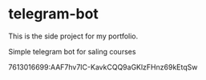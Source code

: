# telegram-bot

This is the side project for my portfolio.

Simple telegram bot for saling courses

7613016699:AAF7hv7IC-KavkCQQ9aGKlzFHnz69kEtqSw